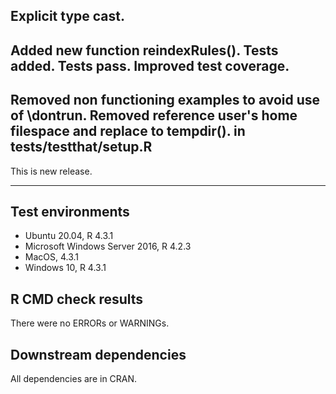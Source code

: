 Explicit type cast.
---
Added new function reindexRules(). Tests added. Tests pass. Improved test coverage.
---
Removed non functioning examples to avoid use of \dontrun.
Removed reference user's home filespace and replace to tempdir(). in tests/testthat/setup.R
---
This is new release.

---

## Test environments
* Ubuntu 20.04, R 4.3.1
* Microsoft Windows Server 2016, R 4.2.3
* MacOS, 4.3.1
* Windows 10, R 4.3.1

## R CMD check results

There were no ERRORs or WARNINGs. 

## Downstream dependencies

All dependencies are in CRAN.